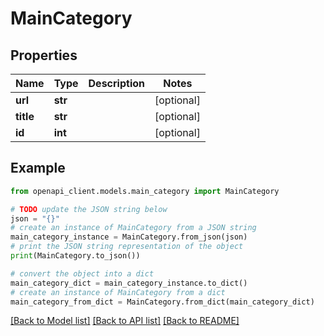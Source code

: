 # MainCategory


## Properties

Name | Type | Description | Notes
------------ | ------------- | ------------- | -------------
**url** | **str** |  | [optional] 
**title** | **str** |  | [optional] 
**id** | **int** |  | [optional] 

## Example

```python
from openapi_client.models.main_category import MainCategory

# TODO update the JSON string below
json = "{}"
# create an instance of MainCategory from a JSON string
main_category_instance = MainCategory.from_json(json)
# print the JSON string representation of the object
print(MainCategory.to_json())

# convert the object into a dict
main_category_dict = main_category_instance.to_dict()
# create an instance of MainCategory from a dict
main_category_from_dict = MainCategory.from_dict(main_category_dict)
```
[[Back to Model list]](../README.md#documentation-for-models) [[Back to API list]](../README.md#documentation-for-api-endpoints) [[Back to README]](../README.md)


